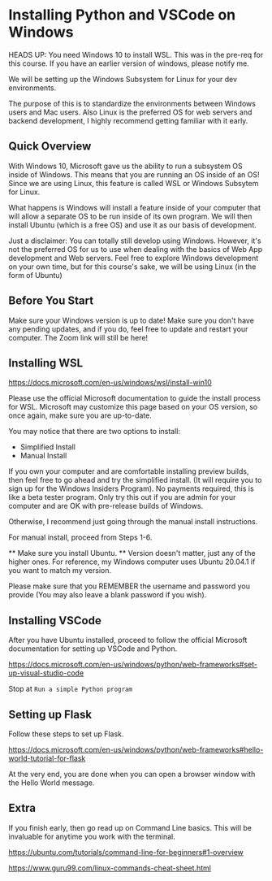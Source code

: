 # Installing Python and VSCode on Windows

HEADS UP: You need Windows 10 to install WSL. This was in the pre-req for this course. If you have an earlier version of windows, please notify me.

We will be setting up the Windows Subsystem for Linux for your dev environments.

The purpose of this is to standardize the environments between Windows users and Mac users. Also Linux is the preferred OS for web servers and backend development, I highly recommend getting familiar with it early.

## Quick Overview
With Windows 10, Microsoft gave us the ability to run a subsystem OS inside of Windows. This means that you are running an OS inside of an OS! Since we are using Linux, this feature is called WSL or Windows Subsytem for Linux.

What happens is Windows will install a feature inside of your computer that will allow a separate OS to be run inside of its own program. We will then install Ubuntu (which is a free OS) and use it as our basis of development.

Just a disclaimer: You can totally still develop using Windows. However, it's not the preferred OS for us to use when dealing with the basics of Web App development and Web servers. Feel free to explore Windows development on your own time, but for this course's sake, we will be using Linux (in the form of Ubuntu)

## Before You Start
Make sure your Windows version is up to date! Make sure you don't have any pending updates, and if you do, feel free to update and restart your computer. The Zoom link will still be here!

## Installing WSL
https://docs.microsoft.com/en-us/windows/wsl/install-win10

Please use the official Microsoft documentation to guide the install process for WSL. Microsoft may customize this page based on your OS version, so once again, make sure you are up-to-date.

You may notice that there are two options to install:
* Simplified Install
* Manual Install

If you own your computer and are comfortable installing preview builds, then feel free to go ahead and try the simplified install. (It will require you to sign up for the Windows Insiders Program). No payments required, this is like a beta tester program. Only try this out if you are admin for your computer and are OK with pre-release builds of Windows.

Otherwise, I recommend just going through the manual install instructions.

For manual install, proceed from Steps 1-6. 

** Make sure you install Ubuntu. **
Version doesn't matter, just any of the higher ones. For reference, my Windows computer uses Ubuntu 20.04.1 if you want to match my version.

Please make sure that you REMEMBER the username and password you provide (You may also leave a blank password if you wish).

## Installing VSCode
After you have Ubuntu installed, proceed to follow the official Microsoft documentation for setting up VSCode and Python.

https://docs.microsoft.com/en-us/windows/python/web-frameworks#set-up-visual-studio-code

Stop at `Run a simple Python program`

## Setting up Flask

Follow these steps to set up Flask.

https://docs.microsoft.com/en-us/windows/python/web-frameworks#hello-world-tutorial-for-flask

At the very end, you are done when you can open a browser window with the Hello World message.


## Extra

If you finish early, then go read up on Command Line basics. This will be invaluable for anytime you work with the terminal.

https://ubuntu.com/tutorials/command-line-for-beginners#1-overview

https://www.guru99.com/linux-commands-cheat-sheet.html